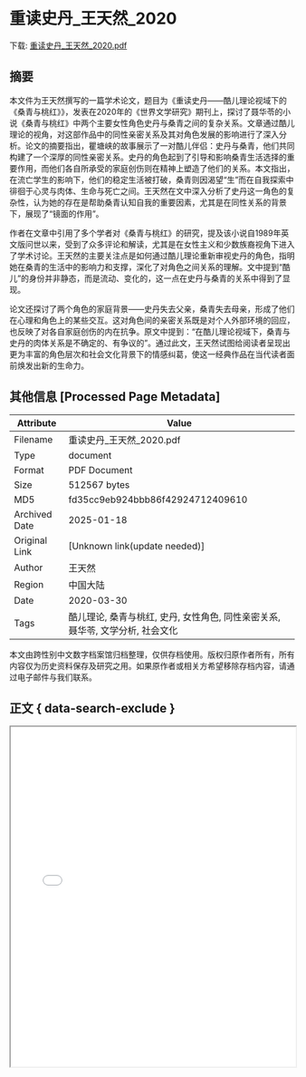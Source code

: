 # 重读史丹_王天然_2020

<!-- tcd_download_link -->
下载: [重读史丹_王天然_2020.pdf](重读史丹_王天然_2020.pdf)
<!-- tcd_download_link_end -->

## 摘要

<!-- tcd_abstract -->
本文件为王天然撰写的一篇学术论文，题目为《重读史丹——酷儿理论视域下的《桑青与桃红》》，发表在2020年的《世界文学研究》期刊上，探讨了聂华苓的小说《桑青与桃红》中两个主要女性角色史丹与桑青之间的复杂关系。文章通过酷儿理论的视角，对这部作品中的同性亲密关系及其对角色发展的影响进行了深入分析。论文的摘要指出，瞿塘峡的故事展示了一对酷儿伴侣：史丹与桑青，他们共同构建了一个深厚的同性亲密关系。史丹的角色起到了引导和影响桑青生活选择的重要作用，而他们各自所承受的家庭创伤则在精神上塑造了他们的关系。本文指出，在流亡学生的影响下，他们的稳定生活被打破，桑青则因渴望“生”而在自我探索中徘徊于心灵与肉体、生命与死亡之间。王天然在文中深入分析了史丹这一角色的复杂性，认为她的存在是帮助桑青认知自我的重要因素，尤其是在同性关系的背景下，展现了“镜面的作用”。

作者在文章中引用了多个学者对《桑青与桃红》的研究，提及该小说自1989年英文版问世以来，受到了众多评论和解读，尤其是在女性主义和少数族裔视角下进入了学术讨论。王天然的主要关注点是如何通过酷儿理论重新审视史丹的角色，指明她在桑青的生活中的影响力和支撑，深化了对角色之间关系的理解。文中提到“酷儿”的身份并非静态，而是流动、变化的，这一点在史丹与桑青的关系中得到了显现。

论文还探讨了两个角色的家庭背景——史丹失去父亲，桑青失去母亲，形成了他们在心理和角色上的某些交互。这对角色间的亲密关系既是对个人外部环境的回应，也反映了对各自家庭创伤的内在抗争。原文中提到：“在酷儿理论视域下，桑青与史丹的肉体关系是不确定的、有争议的”。通过此文，王天然试图给阅读者呈现出更为丰富的角色层次和社会文化背景下的情感纠葛，使这一经典作品在当代读者面前焕发出新的生命力。

<!-- tcd_abstract_end -->

## 其他信息 [Processed Page Metadata]

| Attribute       | Value                                  |
|-----------------|----------------------------------------|
| Filename        | 重读史丹_王天然_2020.pdf                             |
| Type            | document                                 |
| Format          | PDF Document                               |
| Size            | 512567 bytes                           |
| MD5             | fd35cc9eb924bbb86f42924712409610                                  |
| Archived Date   | 2025-01-18                             |
| Original Link   | [Unknown link(update needed)]                         |
| Author          | 王天然                               |
| Region          | 中国大陆                               |
| Date            | 2020-03-30                                 |
| Tags            | 酷儿理论, 桑青与桃红, 史丹, 女性角色, 同性亲密关系, 聂华苓, 文学分析, 社会文化                                 |

本文由跨性别中文数字档案馆归档整理，仅供存档使用。版权归原作者所有，所有内容仅为历史资料保存及研究之用。如果原作者或相关方希望移除存档内容，请通过电子邮件与我们联系。

## 正文 { data-search-exclude }

<!-- tcd_main_text -->
<iframe src="../重读史丹_王天然_2020.pdf" width="100%" height="600px">
    <p>无法显示PDF，请下载查看。</p>
</iframe>
<!-- tcd_main_text_end -->

